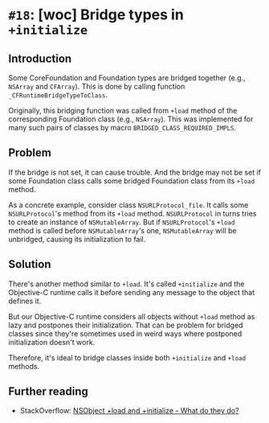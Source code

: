 # `#18`: [woc] Bridge types in `+initialize`

## Introduction

Some CoreFoundation and Foundation types are bridged together (e.g., `NSArray`
and `CFArray`). This is done by calling function `_CFRuntimeBridgeTypeToClass`.

Originally, this bridging function was called from `+load` method of the
corresponding Foundation class (e.g., `NSArray`). This was implemented for many
such pairs of classes by macro `BRIDGED_CLASS_REQUIRED_IMPLS`.

## Problem

If the bridge is not set, it can cause trouble. And the bridge may not be set if
some Foundation class calls some bridged Foundation class from its `+load`
method.

As a concrete example, consider class `NSURLProtocol_file`. It calls some
`NSURLProtocol`'s method from its `+load` method. `NSURLProtocol` in turns tries
to create an instance of `NSMutableArray`. But if `NSURLProtocol`'s `+load`
method is called before `NSMutableArray`'s one, `NSMutableArray` will be
unbridged, causing its initialization to fail.

## Solution

There's another method similar to `+load`. It's called `+initialize` and the
Objective-C runtime calls it before sending any message to the object that
defines it.

But our Objective-C runtime considers all objects without `+load` method as lazy
and postpones their initialization. That can be problem for bridged classes
since they're sometimes used in weird ways where postponed initialization
doesn't work.

Therefore, it's ideal to bridge classes inside both `+initialize` and `+load`
methods.

## Further reading

- StackOverflow:
  [NSObject +load and +initialize - What do they do?](https://stackoverflow.com/a/13326633)
